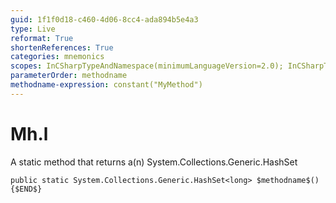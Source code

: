 ```yaml
---
guid: 1f1f0d18-c460-4d06-8cc4-ada894b5e4a3
type: Live
reformat: True
shortenReferences: True
categories: mnemonics
scopes: InCSharpTypeAndNamespace(minimumLanguageVersion=2.0); InCSharpTypeMember(minimumLanguageVersion=2.0)
parameterOrder: methodname
methodname-expression: constant("MyMethod")
---
```


# Mh.l

A static method that returns a(n) System.Collections.Generic.HashSet<long>

```
public static System.Collections.Generic.HashSet<long> $methodname$(){$END$}
```
